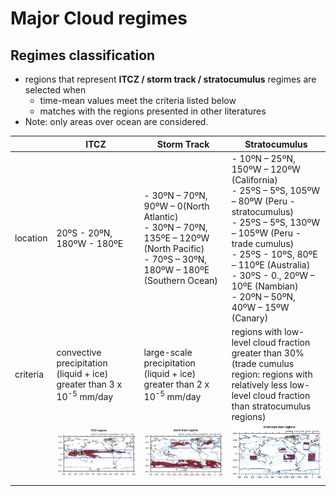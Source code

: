 # Major Cloud regimes 

## Regimes classification
* regions that represent **ITCZ / storm track / stratocumulus** regimes are selected when
  - time-mean values meet the criteria listed below
  - matches with the regions presented in other literatures
* Note: only areas over ocean are considered.

|       | ITCZ | Storm Track | Stratocumulus |
|-------|------|-------------|---------------|
|location | 20ºS - 20ºN, 180ºW - 180ºE |- 30ºN – 70ºN, 90ºW – 0(North Atlantic)<br> - 30ºN – 70ºN, 135ºE – 120ºW (North Pacific)<br> - 70ºS – 30ºN, 180ºW – 180ºE (Southern Ocean) | - 10ºN – 25ºN, 150ºW – 120ºW (California)<br> - 25ºS – 5ºS, 105ºW – 80ºW (Peru - stratocumulus)<br> - 25ºS – 5ºS, 130ºW – 105ºW (Peru - trade cumulus)<br> - 25ºS - 10ºS, 80ºE – 110ºE (Australia)<br> - 30ºS - 0., 20ºW – 10ºE (Nambian)<br> - 20ºN – 50ºN, 40ºW – 15ºW (Canary) |
|criteria |convective precipitation (liquid + ice) greater than 3 x 10<sup>-5</sup> mm/day |large-scale precipitation (liquid + ice) greater than 2 x 10<sup>-5</sup> mm/day | regions with low-level cloud fraction greater than 30%<br> (trade cumulus region: regions with relatively less low-level cloud fraction than stratocumulus regions)|
| |![ITCZ](img/02_01_ITCZ_region.png) |![Storm Track](img/02_02_stormtrack.png) |![Stratocumulus](img/02_03_stratocumulus.png)|
| | | | |
 
